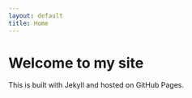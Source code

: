 ```yaml
---
layout: default
title: Home
---
```


# Welcome to my site

This is built with Jekyll and hosted on GitHub Pages.
